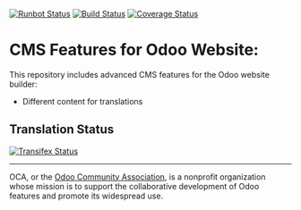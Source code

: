 [![Runbot Status](https://runbot.odoo-community.org/runbot/badge/flat/225/11.0.svg)](https://runbot.odoo-community.org/runbot/repo/github-com-oca-website-cms-225)
[![Build Status](https://travis-ci.org/OCA/website-cms.svg?branch=11.0)](https://travis-ci.org/OCA/website-cms)
[![Coverage Status](https://coveralls.io/repos/OCA/website-cms/badge.svg?branch=11.0&service=github)](https://coveralls.io/github/OCA/website-cms?branch=11.0)

CMS Features for Odoo Website:
=============================

This repository includes advanced CMS features for the Odoo website builder:

* Different content for translations



Translation Status
------------------
[![Transifex Status](https://www.transifex.com/projects/p/OCA-website-cms-11-0/chart/image_png)](https://www.transifex.com/projects/p/${ORG_NAME}-website-cms-website-cms)

----

OCA, or the [Odoo Community Association](http://odoo-community.org/), is a nonprofit organization whose
mission is to support the collaborative development of Odoo features and
promote its widespread use.
